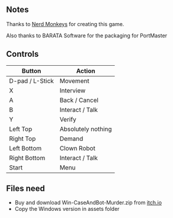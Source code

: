 ## Notes

Thanks to [Nerd Monkeys](https://nerdmonkeys.itch.io/detective-case-and-clown-bot-in-murder-in-the-hotel-lisbon) for creating this game.

Also thanks to BARATA Software for the packaging for PortMaster

## Controls

| Button        | Action             |
|--------------|-------------------|
| D-pad / L-Stick | Movement        |
| X            | Interview         |
| A            | Back / Cancel     |
| B            | Interact / Talk   |
| Y            | Verify            |
| Left Top     | Absolutely nothing |
| Right Top    | Demand            |
| Left Bottom  | Clown Robot       |
| Right Bottom | Interact / Talk   |
| Start        | Menu              |


## Files need

* Buy and download Win-CaseAndBot-Murder.zip from [itch.io](https://nerdmonkeys.itch.io/detective-case-and-clown-bot-in-murder-in-the-hotel-lisbon)
* Copy the Windows version in assets folder
